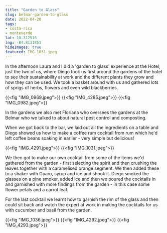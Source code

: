 ```yaml
---
title: "Garden to Glass"
slug: belmar-garden-to-glass
date: 2022-04-20
tags: 
- costa-rica
- monteverde
lat: 10.312516
lng: -84.8131851
hideImages: true
featured: IMG_1031.jpeg
---
```


In the afternoon Laura and I did a 'garden to glass' experience at the Hotel, just the two of us, where Diego took us first around the gardens of the hotel to see their sustainability at work and the different plants they grow and how they can be used.  We took a basket around with us and gathered lots of sprigs of herbs, flowers and even wild blackberries. 

{{<fig "IMG_0969.jpeg">}}
{{<fig "IMG_4285.jpeg">}}
{{<fig "IMG_0982.jpeg">}}

In the gardens we also met Floriana who oversees the gardens at the Belmar who we talked to about natural pest control and composting. 

When we got back to the bar, we laid out all the ingredients on a table and Diego showed us how to make a coffee rum cocktail from rum which he'd left coffee beans soaking in earlier - very simple but delicious!  

{{<fig "IMG_4291.jpeg">}}
{{<fig "IMG_1031.jpeg">}}

We then got to make our own cocktail from some of the items we'd gathered from the garden - first selecting the spirit and then crushing the leaves together with a caramelised orange segment. We then added these to a shaker with Guaro, syrup and ice and shook it. Diego smoked the glasses on a pine smoker, added ice and then we poured the cocktails in and garnished with more findings from the garden - in this case some flower petals and a carrot leaf.

For the last cocktail we learnt how to garnish the rim of the glass and then could sit back and watch the expert at work in making the cocktails for us with cucumber and basil from the garden. 

{{<fig "IMG_1036.jpeg">}}
{{<fig "IMG_4292.jpeg">}}
{{<fig "IMG_4293.jpeg">}}
